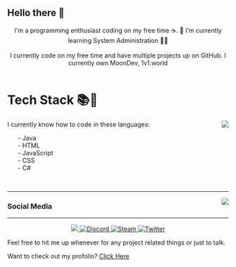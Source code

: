## Hello there 👋

<p align=center>
I'm a programming enthusiast coding on my free time ☕.
🌱 I’m currently learning System Administration 👨‍💻
<br />
<br />
I currently code on my free time and have multiple projects up on GitHub. I currently own MoonDev, 1v1.world
<br />
<br />
<h1 align=left>Tech Stack 📚🌠</h1>
<p align=center>
<img align=right src="https://lanyard-profile-readme.vercel.app/api/821975119404335124?bg=00000000" />
<p align=left>
I currently know how to code in these languages:
<ul>
- Java
<br />
- HTML
<br />
- JavaScript
<br />
- CSS
<br />
- C#
<br />
</ul>
</p>
<br />
</p>


<!-- [![My GitHub stats](https://github-readme-stats.vercel.app/api/top-langs/?username=Spoony1337&theme=dark&show_icons=true&layout=compact)](https://github.com/Spoony1337)
-->
<hr />
<img align=right src="https://github-readme-stats.vercel.app/api?username=Spoony1337&theme=dark&show_icons=true&bg_color=00000000&title_color=00CCAA&text_color=dddddd" />

### Social Media

<hr />
<p align=center>
<a target="_blank" href="https://dsc.gg/moonlydev">
    <img src="https://img.shields.io/badge/Discord-7289DA?style=for-the-badge&logo=discord&logoColor=white" />        
</a>
<a target="_blank" href="https://dsc.gg/moonlydev">
  <img alt="Discord" src="https://img.shields.io/discord/805168792250220544?color=7289DA&label=My%20Server&style=for-the-badge">
</a>
<a target="_blank" href="https://steamcommunity.com/id/spoony/">
  <img alt="Steam" src="https://img.shields.io/badge/Steam-000000?style=for-the-badge&logo=steam&logoColor=white">
</a>
<a target="_blank" href="https://twitter.com/zackspoony">
  <img alt="Twitter" src="https://img.shields.io/badge/Twitter-1DA1F2?style=for-the-badge&logo=twitter&logoColor=white">
</a>
</p>

Feel free to hit me up whenever for any project related things or just to talk.

Want to check out my profolio? [Click Here](https://docs.google.com/document/d/1Re4bI4KYlLcAPEOtI8uLkRKujsWigLr8W8IA0G2EyLs/edit?usp=sharing)
